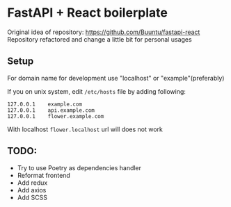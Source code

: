 # FastAPI + React boilerplate

Original idea of repository: https://github.com/Buuntu/fastapi-react
Repository refactored and change a little bit for personal usages

## Setup

For domain name for development use "localhost" or "example"(preferably)

If you on unix system, edit `/etc/hosts` file by adding following:

```text
127.0.0.1    example.com
127.0.0.1    api.example.com
127.0.0.1    flower.example.com
```

With localhost `flower.localhost` url will does not work

## TODO:

- Try to use Poetry as dependencies handler
- Reformat frontend
- Add redux
- Add axios
- Add SCSS

